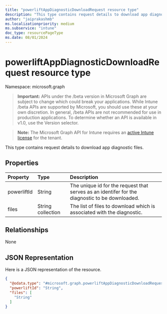 ```yaml
---
title: "powerliftAppDiagnosticDownloadRequest resource type"
description: "This type contains request details to download app diagnostic files."
author: "jaiprakashmb"
ms.localizationpriority: medium
ms.subservice: "intune"
doc_type: resourcePageType
ms.date: 08/01/2024
---
```


# powerliftAppDiagnosticDownloadRequest resource type

Namespace: microsoft.graph

> **Important:** APIs under the /beta version in Microsoft Graph are subject to change which could break your applications. While Intune /beta APIs are supported by Microsoft, you should use these at your own discretion. In general, /beta APIs are not recommended for use in production applications. To determine whether an API is available in v1.0, use the Version selector.

> **Note:** The Microsoft Graph API for Intune requires an [active Intune license](https://go.microsoft.com/fwlink/?linkid=839381) for the tenant.

This type contains request details to download app diagnostic files.

## Properties
|Property|Type|Description|
|:---|:---|:---|
|powerliftId|String|The unique id for the request that serves as an identifer for the diagnostic to be downloaded.|
|files|String collection|The list of files to download which is associated with the diagnostic.|

## Relationships
None

## JSON Representation
Here is a JSON representation of the resource.
<!-- {
  "blockType": "resource",
  "@odata.type": "microsoft.graph.powerliftAppDiagnosticDownloadRequest"
}
-->
``` json
{
  "@odata.type": "#microsoft.graph.powerliftAppDiagnosticDownloadRequest",
  "powerliftId": "String",
  "files": [
    "String"
  ]
}
```